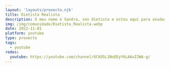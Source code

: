 ```yaml
---
layout: 'layouts/proxecto.njk'
title: Dietista Realista
description: O meu nome é Sandra, son dietista e estou aquí para axudarte a ter unha alimentación saudable mediante o cambio de hábitos pensando sempre na saúde.
img: /img/comunidade/Dietista_Realista.webp
date: 2022-11-01
platform: youtube
type: proxecto
tags:
  - youtube
redes:
  youtube: https://youtube.com/channel/UCkD5L1NoEEyYkLAAvZJWA-g/
---
```

